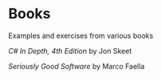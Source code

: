 # Books
Examples and exercises from various books

*C# In Depth, 4th Edition* by Jon Skeet

*Seriously Good Software* by Marco Faella
